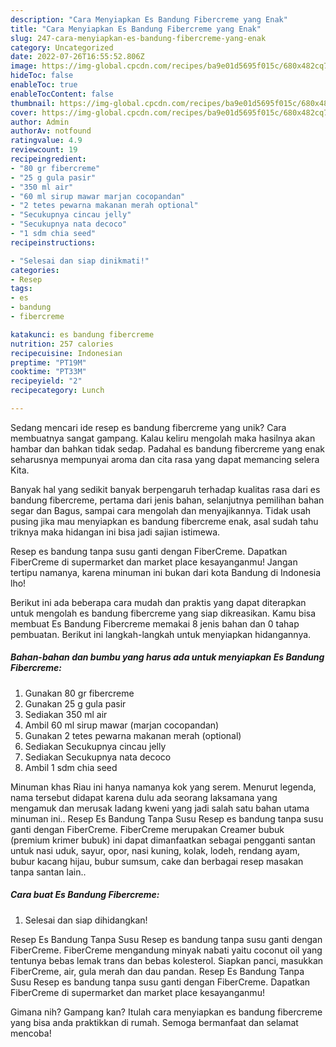 ```yaml
---
description: "Cara Menyiapkan Es Bandung Fibercreme yang Enak"
title: "Cara Menyiapkan Es Bandung Fibercreme yang Enak"
slug: 247-cara-menyiapkan-es-bandung-fibercreme-yang-enak
category: Uncategorized
date: 2022-07-26T16:55:52.806Z
image: https://img-global.cpcdn.com/recipes/ba9e01d5695f015c/680x482cq70/es-bandung-fibercreme-foto-resep-utama.jpg
hideToc: false
enableToc: true
enableTocContent: false
thumbnail: https://img-global.cpcdn.com/recipes/ba9e01d5695f015c/680x482cq70/es-bandung-fibercreme-foto-resep-utama.jpg
cover: https://img-global.cpcdn.com/recipes/ba9e01d5695f015c/680x482cq70/es-bandung-fibercreme-foto-resep-utama.jpg
author: Admin
authorAv: notfound
ratingvalue: 4.9
reviewcount: 19
recipeingredient:
- "80 gr fibercreme"
- "25 g gula pasir"
- "350 ml air"
- "60 ml sirup mawar marjan cocopandan"
- "2 tetes pewarna makanan merah optional"
- "Secukupnya cincau jelly"
- "Secukupnya nata decoco"
- "1 sdm chia seed"
recipeinstructions:

- "Selesai dan siap dinikmati!"
categories:
- Resep
tags:
- es
- bandung
- fibercreme

katakunci: es bandung fibercreme 
nutrition: 257 calories
recipecuisine: Indonesian
preptime: "PT19M"
cooktime: "PT33M"
recipeyield: "2"
recipecategory: Lunch

---
```





Sedang mencari ide resep es bandung fibercreme yang unik? Cara membuatnya sangat gampang. Kalau keliru mengolah maka hasilnya akan hambar dan bahkan tidak sedap. Padahal es bandung fibercreme yang enak seharusnya mempunyai aroma dan cita rasa yang dapat memancing selera Kita.





Banyak hal yang sedikit banyak berpengaruh terhadap kualitas rasa dari es bandung fibercreme, pertama dari jenis bahan, selanjutnya pemilihan bahan segar dan Bagus, sampai cara mengolah dan menyajikannya. Tidak usah pusing jika mau menyiapkan es bandung fibercreme enak,      asal sudah tahu triknya maka hidangan ini bisa jadi sajian istimewa.














Resep es bandung tanpa susu ganti dengan FiberCreme. Dapatkan FiberCreme di supermarket dan market place kesayanganmu! Jangan tertipu namanya, karena minuman ini bukan dari kota Bandung di Indonesia lho!






Berikut ini ada beberapa cara mudah dan praktis yang dapat diterapkan untuk mengolah es bandung fibercreme yang siap dikreasikan. Kamu bisa membuat Es Bandung Fibercreme memakai 8 jenis bahan dan 0 tahap pembuatan. Berikut ini langkah-langkah untuk menyiapkan hidangannya.

<!--inarticleads1-->

##### Bahan-bahan dan bumbu yang harus ada untuk menyiapkan Es Bandung Fibercreme:

1. Gunakan 80 gr fibercreme
1. Gunakan 25 g gula pasir
1. Sediakan 350 ml air
1. Ambil 60 ml sirup mawar (marjan cocopandan)
1. Gunakan 2 tetes pewarna makanan merah (optional)
1. Sediakan Secukupnya cincau jelly
1. Sediakan Secukupnya nata decoco
1. Ambil 1 sdm chia seed


Minuman khas Riau ini hanya namanya kok yang serem. Menurut legenda, nama tersebut didapat karena dulu ada seorang laksamana yang mengamuk dan merusak ladang kweni yang jadi salah satu bahan utama minuman ini.. Resep Es Bandung Tanpa Susu Resep es bandung tanpa susu ganti dengan FiberCreme. FiberCreme merupakan Creamer bubuk (premium krimer bubuk) ini dapat dimanfaatkan sebagai pengganti santan untuk nasi uduk, sayur, opor, nasi kuning, kolak, lodeh, rendang ayam, bubur kacang hijau, bubur sumsum, cake dan berbagai resep masakan tanpa santan lain.. 

<!--inarticleads2-->

##### Cara buat Es Bandung Fibercreme:


1. Selesai dan siap dihidangkan!

Resep Es Bandung Tanpa Susu Resep es bandung tanpa susu ganti dengan FiberCreme. FiberCreme mengandung minyak nabati yaitu coconut oil yang tentunya bebas lemak trans dan bebas kolesterol. Siapkan panci, masukkan FiberCreme, air, gula merah dan dau pandan. Resep Es Bandung Tanpa Susu Resep es bandung tanpa susu ganti dengan FiberCreme. Dapatkan FiberCreme di supermarket dan market place kesayanganmu! 

Gimana nih? Gampang kan? Itulah cara menyiapkan es bandung fibercreme yang bisa anda praktikkan di rumah. Semoga bermanfaat dan selamat mencoba!
